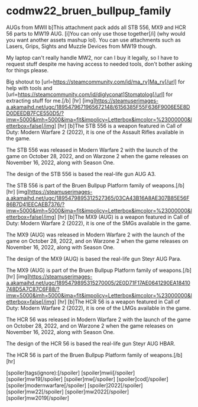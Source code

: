 # codmw22_bruen_bullpup_family
AUGs from MWII
b]This attachment pack adds all STB 556, MX9 and HCR 56 parts to MW19 AUG. [i]You can only use those together[/i] (why would you want another assets mashup lol). You can use attachments such as Lasers, Grips, Sights and Muzzle Devices from MW19 though.

My laptop can't really handle MW2, nor can I buy it legally, so I have to request stuff despite me having access to needed tools, don't bother asking for things please.

Big shotout to [url=https://steamcommunity.com/id/ma_rv]Ma_rv[/url] for help with tools and [url=https://steamcommunity.com/id/diglyconat]Stomatolog[/url] for extracting stuff for me.[/b]
[hr]
[img]https://steamuserimages-a.akamaihd.net/ugc/1895479671965672148/6156385F55F636F9006E5E8DD0DEEDB7FCE550D5/?imw=5000&imh=5000&ima=fit&impolicy=Letterbox&imcolor=%23000000&letterbox=false[/img]
[hr]
[b]The STB 556 is a weapon featured in Call of Duty: Modern Warfare 2 (2022), it is one of the Assault Rifles available in the game.

The STB 556 was released in Modern Warfare 2 with the launch of the game on October 28, 2022, and on Warzone 2 when the game releases on November 16, 2022, along with Season One.

The design of the STB 556 is based the real-life gun AUG A3.

The STB 556 is part of the Bruen Bullpup Platform family of weapons.[/b]
[hr]
[img]https://steamuserimages-a.akamaihd.net/ugc/1895479895312527365/03CA43B16A8AE307B85E56F86B7D41EECAEB7376/?imw=5000&imh=5000&ima=fit&impolicy=Letterbox&imcolor=%23000000&letterbox=false[/img]
[hr]
[b]The MX9 (AUG) is a weapon featured in Call of Duty: Modern Warfare 2 (2022), it is one of the SMGs available in the game.

The MX9 (AUG) was released in Modern Warfare 2 with the launch of the game on October 28, 2022, and on Warzone 2 when the game releases on November 16, 2022, along with Season One.

The design of the MX9 (AUG) is based the real-life gun Steyr AUG Para.

The MX9 (AUG) is part of the Bruen Bullpup Platform family of weapons.[/b]
[hr]
[img]https://steamuserimages-a.akamaihd.net/ugc/1895479895315270005/2E0D71F17AE0641290EA18410748D5A7C87C6F88/?imw=5000&imh=5000&ima=fit&impolicy=Letterbox&imcolor=%23000000&letterbox=false[/img]
[hr]
[b]The HCR 56 is a weapon featured in Call of Duty: Modern Warfare 2 (2022), it is one of the LMGs available in the game.

The HCR 56 was released in Modern Warfare 2 with the launch of the game on October 28, 2022, and on Warzone 2 when the game releases on November 16, 2022, along with Season One.

The design of the HCR 56 is based the real-life gun Steyr AUG HBAR.

The HCR 56 is part of the Bruen Bullpup Platform family of weapons.[/b]
[hr]

[spoiler]tags(ignore):[/spoiler]
[spoiler]mwii[/spoiler]
[spoiler]mw19[/spoiler]
[spoiler]mw[/spoiler]
[spoiler]cod[/spoiler]
[spoiler]modernwarfare[/spoiler]
[spoiler]2022[/spoiler]
[spoiler]mw22[/spoiler]
[spoiler]mw2022[/spoiler]
[spoiler]mw2019[/spoiler]
